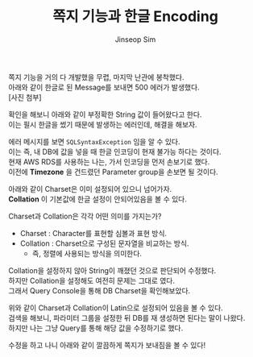 ﻿---
layout: post
title: "쪽지 기능과 한글 Encoding"
categories: ToyProject
tags: [develop]
author:
  - Jinseop Sim
---
쪽지 기능을 거의 다 개발했을 무렵, 마지막 난관에 봉착했다.  
아래와 같이 한글로 된 Message를 보내면 500 에러가 발생했다.  
[사진 첨부]  

확인을 해보니 아래와 같이 부정확한 String 값이 들어왔다고 한다.  
이는 필시 한글을 썼기 때문에 발생하는 에러인데, 해결을 해보자.  

에러 메시지를 보면 ```SQLSyntaxException``` 임을 알 수 있다.  
이는 즉, 내 DB에 값을 넣을 때 한글 인코딩이 현재 불가능 하다는 것이다.  
현재 AWS RDS를 사용하는 나는, 가서 인코딩을 먼저 손보기로 했다.  
이전에 __Timezone__ 을 건드렸던 Parameter group을 손보면 될 것이다.  

아래와 같이 Charset은 이미 설정되어 있으니 넘어가자.  
__Collation__ 이 기본값에 한글 설정이 안되어있음을 볼 수 있다.  

Charset과 Collation은 각각 어떤 의미를 가지는가?  
- Charset : Character를 표현할 심볼과 표현 방식.
- Collation : Charset으로 구성된 문자열을 비교하는 방식.
  - 즉, 정렬에 사용되는 방식을 의미한다.

Collation을 설정하지 않아 String이 깨졌던 것으로 판단되어 수정했다.  
하지만 Collation을 설정해도 여전히 문제는 그대로 였다.  
그래서 Query Console을 통해 DB Charset을 확인해보았다.  

위와 같이 Charset과 Collation이 Latin으로 설정되어 있음을 볼 수 있다.  
검색을 해보니, 파라미터 그룹을 설정한 뒤 DB를 재 생성하면 된다는 말이 나왔다.  
하지만 나는 그냥 Query를 통해 해당 값을 수정하기로 했다.  

수정을 하고 나니 아래와 같이 깔끔하게 쪽지가 보내짐을 볼 수 있다!  